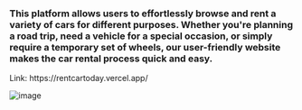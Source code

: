 <h3>This platform allows users to effortlessly browse and rent a variety of cars for different purposes. Whether you're planning a road trip, need a vehicle for a special occasion, or simply require a temporary set of wheels, our user-friendly website makes the car rental process quick and easy.</h3>
<p>Link: https://rentcartoday.vercel.app/</p>

![image](https://github.com/sanchezalyssa/car-rental/assets/132685558/f55c59c2-3eaf-4bb2-b357-32ab3ab43731)
